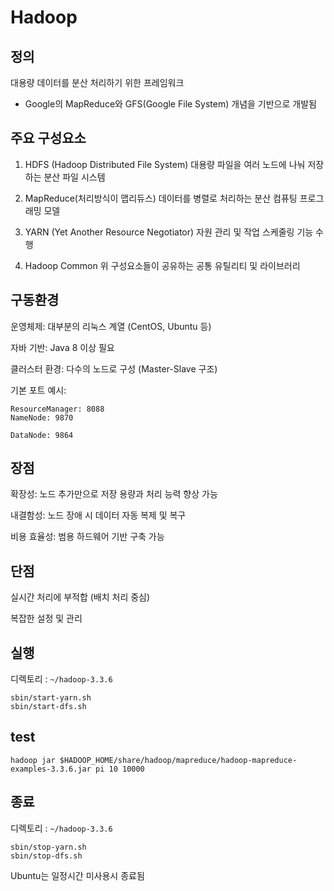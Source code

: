 # Hadoop

## 정의
대용량 데이터를 분산 처리하기 위한 프레임워크
- Google의 MapReduce와 GFS(Google File System) 개념을 기반으로 개발됨

## 주요 구성요소
1. HDFS (Hadoop Distributed File System)
대용량 파일을 여러 노드에 나눠 저장하는 분산 파일 시스템

2. MapReduce(처리방식이 맵리듀스)
데이터를 병렬로 처리하는 분산 컴퓨팅 프로그래밍 모델

3. YARN (Yet Another Resource Negotiator)
자원 관리 및 작업 스케줄링 기능 수행

4. Hadoop Common
위 구성요소들이 공유하는 공통 유틸리티 및 라이브러리

## 구동환경
운영체제: 대부분의 리눅스 계열 (CentOS, Ubuntu 등)

자바 기반: Java 8 이상 필요

클러스터 환경: 다수의 노드로 구성 (Master-Slave 구조)

기본 포트 예시:
```
ResourceManager: 8088
NameNode: 9870

DataNode: 9864
```

## 장점
확장성: 노드 추가만으로 저장 용량과 처리 능력 향상 가능

내결함성: 노드 장애 시 데이터 자동 복제 및 복구

비용 효율성: 범용 하드웨어 기반 구축 가능

## 단점
실시간 처리에 부적합 (배치 처리 중심)

복잡한 설정 및 관리

## 실행
디렉토리 : `~/hadoop-3.3.6`
```shell
sbin/start-yarn.sh
sbin/start-dfs.sh
```
## test
```shell
hadoop jar $HADOOP_HOME/share/hadoop/mapreduce/hadoop-mapreduce-examples-3.3.6.jar pi 10 10000
```
## 종료
디렉토리 : `~/hadoop-3.3.6`
```shell
sbin/stop-yarn.sh
sbin/stop-dfs.sh
```
Ubuntu는 일정시간 미사용시 종료됨
